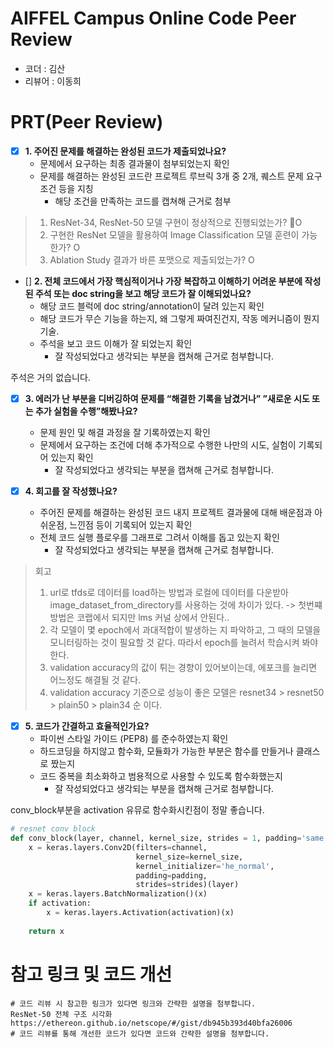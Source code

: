 # AIFFEL Campus Online Code Peer Review
- 코더 : 김산
- 리뷰어 : 이동희


# PRT(Peer Review)
- [x]  **1. 주어진 문제를 해결하는 완성된 코드가 제출되었나요?**
    - 문제에서 요구하는 최종 결과물이 첨부되었는지 확인
    - 문제를 해결하는 완성된 코드란 프로젝트 루브릭 3개 중 2개, 
    퀘스트 문제 요구조건 등을 지칭
        - 해당 조건을 만족하는 코드를 캡쳐해 근거로 첨부
> 1. ResNet-34, ResNet-50 모델 구현이 정상적으로 진행되었는가?	O
> 2. 구현한 ResNet 모델을 활용하여 Image Classification 모델 훈련이 가능한가? O 
> 3. Ablation Study 결과가 바른 포맷으로 제출되었는가?	O
    
- []  **2. 전체 코드에서 가장 핵심적이거나 가장 복잡하고 이해하기 어려운 부분에 작성된 
주석 또는 doc string을 보고 해당 코드가 잘 이해되었나요?**
    - 해당 코드 블럭에 doc string/annotation이 달려 있는지 확인
    - 해당 코드가 무슨 기능을 하는지, 왜 그렇게 짜여진건지, 작동 메커니즘이 뭔지 기술.
    - 주석을 보고 코드 이해가 잘 되었는지 확인
        - 잘 작성되었다고 생각되는 부분을 캡쳐해 근거로 첨부합니다.

주석은 거의 없습니다.

        
- [x]  **3. 에러가 난 부분을 디버깅하여 문제를 “해결한 기록을 남겼거나” 
”새로운 시도 또는 추가 실험을 수행”해봤나요?**
    - 문제 원인 및 해결 과정을 잘 기록하였는지 확인
    - 문제에서 요구하는 조건에 더해 추가적으로 수행한 나만의 시도, 
    실험이 기록되어 있는지 확인
        - 잘 작성되었다고 생각되는 부분을 캡쳐해 근거로 첨부합니다.
        
- [x]  **4. 회고를 잘 작성했나요?**
    - 주어진 문제를 해결하는 완성된 코드 내지 프로젝트 결과물에 대해
    배운점과 아쉬운점, 느낀점 등이 기록되어 있는지 확인
    - 전체 코드 실행 플로우를 그래프로 그려서 이해를 돕고 있는지 확인
        - 잘 작성되었다고 생각되는 부분을 캡쳐해 근거로 첨부합니다.
> 회고
> 1. url로 tfds로 데이터를 load하는 방법과 로컬에 데이터를 다운받아 image_dataset_from_directory를 사용하는 것에 차이가 있다. -> 첫번쨰 방법은 코랩에서 되지만 lms 커널 상에서 안된다..
> 2. 각 모델이 몇 epoch에서 과대적합이 발생하는 지 파악하고, 그 때의 모델을 모니터링하는 것이 필요할 것 같다. 따라서 epoch를 늘려서 학습시켜 봐야한다.
> 3. validation accuracy의 값이 튀는 경향이 있어보이는데, 에포크를 늘리면 어느정도 해결될 것 같다.
> 4. validation accuracy 기준으로 성능이 좋은 모델은 resnet34 > resnet50 > plain50 > plain34 순 이다.

- [x]  **5. 코드가 간결하고 효율적인가요?**
    - 파이썬 스타일 가이드 (PEP8) 를 준수하였는지 확인
    - 하드코딩을 하지않고 함수화, 모듈화가 가능한 부분은 함수를 만들거나 클래스로 짰는지
    - 코드 중복을 최소화하고 범용적으로 사용할 수 있도록 함수화했는지
        - 잘 작성되었다고 생각되는 부분을 캡쳐해 근거로 첨부합니다.

conv_block부분을 activation 유뮤로 함수화시킨점이 정말 좋습니다.
```python
# resnet conv block
def conv_block(layer, channel, kernel_size, strides = 1, padding='same', activation='relu'):
    x = keras.layers.Conv2D(filters=channel,
                            kernel_size=kernel_size,
                            kernel_initializer='he_normal',
                            padding=padding,
                            strides=strides)(layer)
    x = keras.layers.BatchNormalization()(x)
    if activation:
        x = keras.layers.Activation(activation)(x)
    
    return x
```


# 참고 링크 및 코드 개선
```
# 코드 리뷰 시 참고한 링크가 있다면 링크와 간략한 설명을 첨부합니다.
ResNet-50 전체 구조 시각화
https://ethereon.github.io/netscope/#/gist/db945b393d40bfa26006
# 코드 리뷰를 통해 개선한 코드가 있다면 코드와 간략한 설명을 첨부합니다.
```
